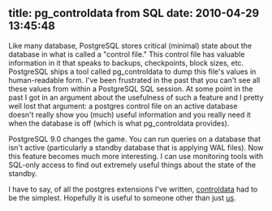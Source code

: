 title: pg_controldata from SQL
date: 2010-04-29 13:45:48
---

<p>Like many database, PostgreSQL stores critical (minimal) state about the database in what is called a "control file."  This control file has valuable information in it that speaks to backups, checkpoints, block sizes, etc.  PostgreSQL ships a tool called pg_controldata to dump this file's values in human-readable form.  I've been frustrated in the past that you can't see all these values from within a PostgreSQL SQL session.  At some point in the past I got in an argument about the usefulness of such a feature and I pretty well lost that argument: a postgres control file on an active database doesn't really show you (much) useful information and you really need it when the database is off (which is what pg_controldata provides).</p>

<p>PostgreSQL 9.0 changes the game.  You can run queries on a database that isn't active (particularly a standby database that is applying WAL files).  Now this feature becomes much more interesting.  I can use monitoring tools with SQL-only access to find out extremely useful things about the state of the standby.</p>

<p>I have to say, of all the postgres extensions I've written, <a href="http://labs.omniti.com/trac/pgtreats/browser/trunk/contrib/control">controldata</a> had to be the simplest.  Hopefully it is useful to someone other than just <a href="http://omniti.com/">us</a>.</p>
